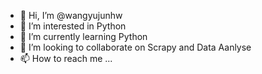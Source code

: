 - 👋 Hi, I’m @wangyujunhw
- 👀 I’m interested in Python
- 🌱 I’m currently learning Python
- 💞️ I’m looking to collaborate on Scrapy and Data Aanlyse
- 📫 How to reach me ...

<!---
wangyujunhw/wangyujunhw is a ✨ special ✨ repository because its `README.md` (this file) appears on your GitHub profile.
You can click the Preview link to take a look at your changes.
--->
